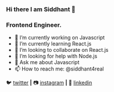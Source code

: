 ### Hi there I am Siddhant 👋

###  Frontend Engineer.

- 🔭 I’m currently working on  Javascript  
- 🌱 I’m currently learning  React.js
- 👯 I’m looking to collaborate on  React.js
- 🤔 I’m looking for help with  Node.js
- 💬 Ask me about  Javascript
- 📫 How to reach me:  @siddhant4real


🐦 [twitter][twitter] **|** 
📷 [instagram][instagram] **|** 
👔 [linkedin][linkedin]



[twitter]: https://twitter.com/siddhantjs
[instagram]: https://instagram.com/siddhant4real
[linkedin]: https://www.linkedin.com/in/siddhant-pandey-686624150/
